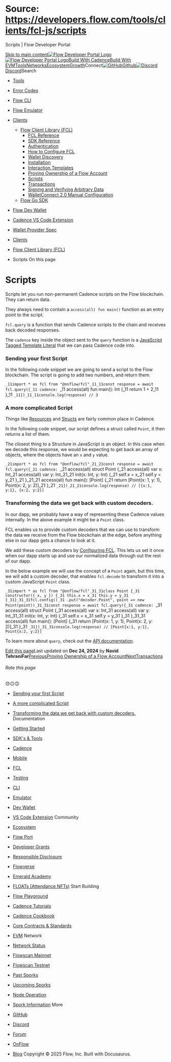 # Source: https://developers.flow.com/tools/clients/fcl-js/scripts




Scripts | Flow Developer Portal





[Skip to main content](#__docusaurus_skipToContent_fallback)[![Flow Developer Portal Logo](/img/flow-docs-logo-dark.png)![Flow Developer Portal Logo](/img/flow-docs-logo-light.png)](/)[Build With Cadence](/build/flow)[Build With EVM](/evm/about)[Tools](/tools/flow-cli)[Networks](/networks/flow-networks)[Ecosystem](/ecosystem)[Growth](/growth)Connect[![GitHub]()Github](https://github.com/onflow)[![Discord]()Discord](https://discord.gg/flow)Search

* [Tools](/tools)
* [Error Codes](/tools/error-codes)
* [Flow CLI](/tools/flow-cli)
* [Flow Emulator](/tools/emulator)
* [Clients](/tools/clients)
  + [Flow Client Library (FCL)](/tools/clients/fcl-js)
    - [FCL Reference](/tools/clients/fcl-js/api)
    - [SDK Reference](/tools/clients/fcl-js/sdk-guidelines)
    - [Authentication](/tools/clients/fcl-js/authentication)
    - [How to Configure FCL](/tools/clients/fcl-js/configure-fcl)
    - [Wallet Discovery](/tools/clients/fcl-js/discovery)
    - [Installation](/tools/clients/fcl-js/installation)
    - [Interaction Templates](/tools/clients/fcl-js/interaction-templates)
    - [Proving Ownership of a Flow Account](/tools/clients/fcl-js/proving-authentication)
    - [Scripts](/tools/clients/fcl-js/scripts)
    - [Transactions](/tools/clients/fcl-js/transactions)
    - [Signing and Verifying Arbitrary Data](/tools/clients/fcl-js/user-signatures)
    - [WalletConnect 2.0 Manual Configuration](/tools/clients/fcl-js/wallet-connect)
  + [Flow Go SDK](/tools/clients/flow-go-sdk)
* [Flow Dev Wallet](/tools/flow-dev-wallet)
* [Cadence VS Code Extension](/tools/vscode-extension)
* [Wallet Provider Spec](/tools/wallet-provider-spec)


* [Clients](/tools/clients)
* [Flow Client Library (FCL)](/tools/clients/fcl-js)
* Scripts
On this page
# Scripts

Scripts let you run non-permanent Cadence scripts on the Flow blockchain. They can return data.

They always need to contain a `access(all) fun main()` function as an entry point to the script.

`fcl.query` is a function that sends Cadence scripts to the chain and receives back decoded responses.

The `cadence` key inside the object sent to the `query` function is a [JavaScript Tagged Template Literal](https://styled-components.com/docs/advanced#tagged-template-literals) that we can pass Cadence code into.

### Sending your first Script[​](#sending-your-first-script "Direct link to Sending your first Script")

In the following code snippet we are going to send a script to the Flow blockchain.
The script is going to add two numbers, and return them.

 `_11import * as fcl from "@onflow/fcl"_11_11const response = await fcl.query({_11 cadence: `_11 access(all) fun main(): Int {_11 return 1 + 2_11 }_11 `_11})_11_11console.log(response) // 3`
### A more complicated Script[​](#a-more-complicated-script "Direct link to A more complicated Script")

Things like [Resources](https://cadence-lang.org/docs/language/resources) and [Structs](https://cadence-lang.org/docs/language/composite-types#structures) are fairly common place in Cadence.

In the following code snippet, our script defines a struct called `Point`, it then returns a list of them.

The closest thing to a Structure in JavaScript is an object. In this case when we decode this response, we would be expecting to get back an array of objects, where the objects have an `x` and `y` value.

 `_21import * as fcl from "@onflow/fcl"_21_21const response = await fcl.query({_21 cadence: `_21 access(all) struct Point {_21 access(all) var x: Int_21 access(all) var y: Int_21_21 init(x: Int, y: Int) {_21 self.x = x_21 self.y = y_21 }_21 }_21_21 access(all) fun main(): [Point] {_21 return [Point(x: 1, y: 1), Point(x: 2, y: 2)]_21 }_21 `_21})_21_21console.log(response) // [{x:1, y:1}, {x:2, y:2}]`
### Transforming the data we get back with custom decoders.[​](#transforming-the-data-we-get-back-with-custom-decoders "Direct link to Transforming the data we get back with custom decoders.")

In our dapp, we probably have a way of representing these Cadence values internally. In the above example it might be a `Point` class.

FCL enables us to provide custom decoders that we can use to transform the data we receive from the Flow blockchain at the edge, before anything else in our dapp gets a chance to look at it.

We add these custom decoders by [Configuring FCL](/tools/clients/fcl-js/configure-fcl).
This lets us set it once when our dapp starts up and use our normalized data through out the rest of our dapp.

In the below example we will use the concept of a `Point` again, but this time, we will add a custom decoder, that enables `fcl.decode` to transform it into a custom JavaScript `Point` class.

 `_31import * as fcl from "@onflow/fcl"_31_31class Point {_31 constructor({ x, y }) {_31 this.x = x_31 this.y = y_31 }_31}_31_31fcl.config()_31 .put("decoder.Point", point => new Point(point))_31_31const response = await fcl.query({_31 cadence: `_31 access(all) struct Point {_31 access(all) var x: Int_31 access(all) var y: Int_31_31 init(x: Int, y: Int) {_31 self.x = x_31 self.y = y_31 }_31 }_31_31 access(all) fun main(): [Point] {_31 return [Point(x: 1, y: 1), Point(x: 2, y: 2)]_31 }_31 `_31})_31_31console.log(response) // [Point{x:1, y:1}, Point{x:2, y:2}]`

To learn more about `query`, check out the [API documentation](/tools/clients/fcl-js/api#query).

[Edit this page](https://github.com/onflow/docs/tree/main/docs/tools/clients/fcl-js/scripts.md)Last updated on **Dec 24, 2024** by **Navid TehraniFar**[PreviousProving Ownership of a Flow Account](/tools/clients/fcl-js/proving-authentication)[NextTransactions](/tools/clients/fcl-js/transactions)
###### Rate this page

😞😐😊

* [Sending your first Script](#sending-your-first-script)
* [A more complicated Script](#a-more-complicated-script)
* [Transforming the data we get back with custom decoders.](#transforming-the-data-we-get-back-with-custom-decoders)
Documentation

* [Getting Started](/build/getting-started/contract-interaction)
* [SDK's & Tools](/tools)
* [Cadence](https://cadence-lang.org/docs/)
* [Mobile](/build/guides/mobile/overview)
* [FCL](/tools/clients/fcl-js)
* [Testing](/build/smart-contracts/testing)
* [CLI](/tools/flow-cli)
* [Emulator](/tools/emulator)
* [Dev Wallet](https://github.com/onflow/fcl-dev-wallet)
* [VS Code Extension](/tools/vscode-extension)
Community

* [Ecosystem](/ecosystem)
* [Flow Port](https://port.onflow.org/)
* [Developer Grants](https://github.com/onflow/developer-grants)
* [Responsible Disclosure](https://flow.com/flow-responsible-disclosure)
* [Flowverse](https://www.flowverse.co/)
* [Emerald Academy](https://academy.ecdao.org/)
* [FLOATs (Attendance NFTs)](https://floats.city/)
Start Building

* [Flow Playground](https://play.flow.com/)
* [Cadence Tutorials](https://cadence-lang.org/docs/tutorial/first-steps)
* [Cadence Cookbook](https://open-cadence.onflow.org)
* [Core Contracts & Standards](/build/core-contracts)
* [EVM](/evm/about)
Network

* [Network Status](https://status.onflow.org/)
* [Flowscan Mainnet](https://flowdscan.io/)
* [Flowscan Testnet](https://testnet.flowscan.io/)
* [Past Sporks](/networks/node-ops/node-operation/past-sporks)
* [Upcoming Sporks](/networks/node-ops/node-operation/upcoming-sporks)
* [Node Operation](/networks/node-ops)
* [Spork Information](/networks/node-ops/node-operation/spork)
More

* [GitHub](https://github.com/onflow)
* [Discord](https://discord.gg/flow)
* [Forum](https://forum.onflow.org/)
* [OnFlow](https://onflow.org/)
* [Blog](https://flow.com/blog)
Copyright © 2025 Flow, Inc. Built with Docusaurus.

